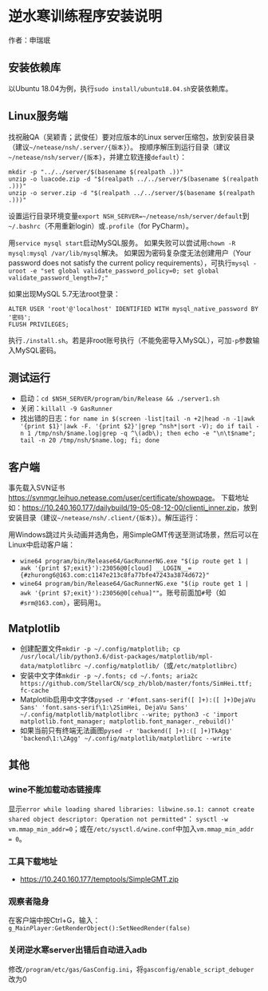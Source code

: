 # 逆水寒训练程序安装说明

作者：申瑞珉

## 安装依赖库

以Ubuntu 18.04为例，执行`sudo install/ubuntu18.04.sh`安装依赖库。

## Linux服务端

找祝融QA（吴颖青；武俊任）要对应版本的Linux server压缩包，放到安装目录（建议`~/netease/nsh/.server/{版本}`）。
按顺序解压到运行目录（建议`~/netease/nsh/server/{版本}`，并建立软连接`default`）：

```
mkdir -p "../../server/$(basename $(realpath .))"
unzip -o luacode.zip -d "$(realpath ../../server/$(basename $(realpath .)))"
unzip -o server.zip -d "$(realpath ../../server/$(basename $(realpath .)))"
```

设置运行目录环境变量`export NSH_SERVER=~/netease/nsh/server/default`到`~/.bashrc`（不用重新login）或`.profile`（for PyCharm）。

用`service mysql start`启动MySQL服务。
如果失败可以尝试用`chown -R mysql:mysql /var/lib/mysql`解决。
如果因为密码复杂度无法创建用户（Your password does not satisfy the current policy requirements），可执行`mysql -uroot -e "set global validate_password_policy=0; set global validate_password_length=7;"`

如果出现MySQL 5.7无法root登录：
```
ALTER USER 'root'@'localhost' IDENTIFIED WITH mysql_native_password BY '密码';
FLUSH PRIVILEGES;
```

执行`./install.sh`。若是非root账号执行（不能免密导入MySQL），可加`-p`参数输入MySQL密码。

## 测试运行

* 启动：`cd $NSH_SERVER/program/bin/Release && ./server1.sh`
* 关闭：`killall -9 GasRunner`
* 找出错的日志：`for name in $(screen -list|tail -n +2|head -n -1|awk '{print $1}'|awk -F. '{print $2}'|grep ^nsh*|sort -V); do if tail -n 1 /tmp/nsh/$name.log|grep -q ^\(adb\); then echo -e "\n\t$name"; tail -n 20 /tmp/nsh/$name.log; fi; done`

## 客户端

事先载入SVN证书<https://svnmgr.leihuo.netease.com/user/certificate/showpage>。
下载地址如：<https://10.240.160.177/dailybuild/19-05-08-12-00/clienti_inner.zip>，放到安装目录（建议`~/netease/nsh/.client/{版本}`）。解压运行：

用Windows跳过片头动画并选角色，用SimpleGMT传送至测试场景，然后可以在Linux中启动客户端：
* `wine64 program/bin/Release64/GacRunnerNG.exe "$(ip route get 1 | awk '{print $7;exit}'):23056@0[cloud] __LOGIN__={#zhurong6@163.com:c1147e213c8fa77bfe47243a3874d672}"`
* `wine64 program/bin/Release64/GacRunnerNG.exe "$(ip route get 1 | awk '{print $7;exit}'):23056@0[cehua]""`。账号前面加`#`号（如`#srm@163.com`），密码用`1`。

## Matplotlib

* 创建配置文件`mkdir -p ~/.config/matplotlib; cp /usr/local/lib/python3.6/dist-packages/matplotlib/mpl-data/matplotlibrc ~/.config/matplotlib/`（或`/etc/matplotlibrc`）
* 安装中文字体`mkdir -p ~/.fonts; cd ~/.fonts; aria2c https://github.com/StellarCN/scp_zh/blob/master/fonts/SimHei.ttf; fc-cache`
* Matplotlib启用中文字体`pysed -r '#font.sans-serif([ ]+):([ ]+)DejaVu Sans' 'font.sans-serif\1:\2SimHei, DejaVu Sans' ~/.config/matplotlib/matplotlibrc --write; python3 -c 'import matplotlib.font_manager; matplotlib.font_manager._rebuild()'`
* 如果当前只有终端无法画图`pysed -r 'backend([ ]+):([ ]+)TkAgg' 'backend\1:\2Agg' ~/.config/matplotlib/matplotlibrc --write`

## 其他

### wine不能加载动态链接库
显示`error while loading shared libraries: libwine.so.1: cannot create shared object descriptor: Operation not permitted"`：
`sysctl -w vm.mmap_min_addr=0`；或在`/etc/sysctl.d/wine.conf`中加入`vm.mmap_min_addr = 0`。

### 工具下载地址
* <https://10.240.160.177/temptools/SimpleGMT.zip>

### 观察者隐身
在客户端中按Ctrl+G，输入：`g_MainPlayer:GetRenderObject():SetNeedRender(false)`

### 关闭逆水寒server出错后自动进入adb
修改`/program/etc/gas/GasConfig.ini`，将`gasconfig/enable_script_debuger`改为0